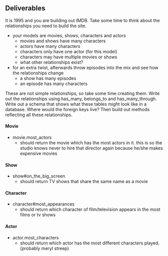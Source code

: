 ## Deliverables
It is 1995 and you are building out IMDB. Take some time to think about the relationships you need to build the site.
- your models are movies, shows, characters and actors
  - movies and shows have many characters
  - actors have many characters
  - characters only have one actor (for this model)
  - characters may have multiple movies or shows
  - what other relationships exist?
- for an extra twist, afterwards throw episodes into the mix and see how the relationships change
  - a show has many episodes
  - an episode has many characters

These are not simple relationships, so take some time creating them.
Write out the relationships using has_many, belongs_to and has_many_through. Write out a schema that shows what these tables might look like in a database. Where would the foreign keys live? Then build out methods reflecting all these relationships.

#### Movie
- movie.most_actors
  - should return the movie which has the most actors in it. this is so the studio knows never to hire that director again because he/she makes expensive movies

#### Show
- show#on_the_big_screen
  - should return TV shows that share the same name as a movie

#### Character
- character#most_appearances
  - should return which character of film/television appears in the most films or tv shows

#### Actor
- actor.most_characters
  - should return which actor has the most different characters played. (probably meryl streep)
